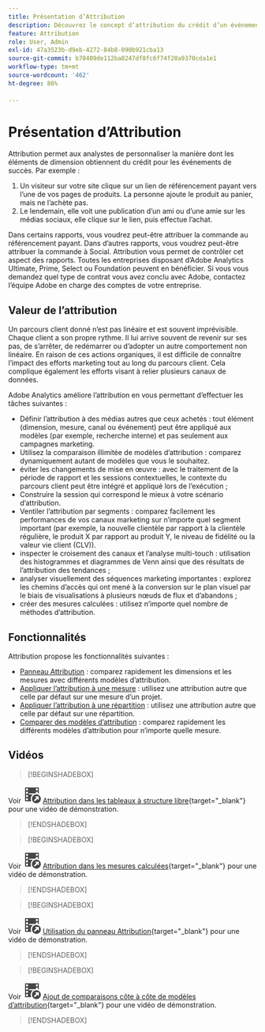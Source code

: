 ```yaml
---
title: Présentation d’Attribution
description: Découvrez le concept d’attribution du crédit d’un événement de succès à plusieurs éléments de dimension.
feature: Attribution
role: User, Admin
exl-id: 47a3523b-d9eb-4272-84b8-090b921cba13
source-git-commit: b70409de112ba8247df8fc6f74f20a9370cda1e1
workflow-type: tm+mt
source-wordcount: '462'
ht-degree: 86%

---
```


# Présentation d’Attribution

Attribution permet aux analystes de personnaliser la manière dont les éléments de dimension obtiennent du crédit pour les événements de succès. Par exemple :

1. Un visiteur sur votre site clique sur un lien de référencement payant vers l’une de vos pages de produits. La personne ajoute le produit au panier, mais ne l’achète pas.
2. Le lendemain, elle voit une publication d’un ami ou d’une amie sur les médias sociaux, elle clique sur le lien, puis effectue l’achat.

Dans certains rapports, vous voudrez peut-être attribuer la commande au référencement payant. Dans d’autres rapports, vous voudrez peut-être attribuer la commande à Social. Attribution vous permet de contrôler cet aspect des rapports. Toutes les entreprises disposant d’Adobe Analytics Ultimate, Prime, Select ou Foundation peuvent en bénéficier. Si vous vous demandez quel type de contrat vous avez conclu avec Adobe, contactez l’équipe Adobe en charge des comptes de votre entreprise.

## Valeur de l’attribution

Un parcours client donné n’est pas linéaire et est souvent imprévisible. Chaque client a son propre rythme. Il lui arrive souvent de revenir sur ses pas, de s’arrêter, de redémarrer ou d’adopter un autre comportement non linéaire. En raison de ces actions organiques, il est difficile de connaître l’impact des efforts marketing tout au long du parcours client. Cela complique également les efforts visant à relier plusieurs canaux de données.

<!--
![Attribution problem](assets/attribution_iq_problem.png)
-->

Adobe Analytics améliore l’attribution en vous permettant d’effectuer les tâches suivantes :

* Définir l’attribution à des médias autres que ceux achetés : tout élément (dimension, mesure, canal ou événement) peut être appliqué aux modèles (par exemple, recherche interne) et pas seulement aux campagnes marketing.
* Utilisez la comparaison illimitée de modèles d’attribution : comparez dynamiquement autant de modèles que vous le souhaitez.
* éviter les changements de mise en œuvre : avec le traitement de la période de rapport et les sessions contextuelles, le contexte du parcours client peut être intégré et appliqué lors de l’exécution ;
* Construire la session qui correspond le mieux à votre scénario d’attribution.
* Ventiler l’attribution par segments : comparez facilement les performances de vos canaux marketing sur n’importe quel segment important (par exemple, la nouvelle clientèle par rapport à la clientèle régulière, le produit X par rapport au produit Y, le niveau de fidélité ou la valeur vie client (CLV)).
* inspecter le croisement des canaux et l’analyse multi-touch : utilisation des histogrammes et diagrammes de Venn ainsi que des résultats de l’attribution des tendances ;
* analyser visuellement des séquences marketing importantes : explorez les chemins d’accès qui ont mené à la conversion sur le plan visuel par le biais de visualisations à plusieurs nœuds de flux et d’abandons ;
* créer des mesures calculées : utilisez n’importe quel nombre de méthodes d’attribution.

## Fonctionnalités

Attribution propose les fonctionnalités suivantes :

* [Panneau Attribution](/help/analysis-workspace/c-panels/attribution.md) : comparez rapidement les dimensions et les mesures avec différents modèles d’attribution.
* [Appliquer l’attribution à une mesure](/help/analysis-workspace/visualizations/freeform-table/column-row-settings/column-settings.md) : utilisez une attribution autre que celle par défaut sur une mesure d’un projet.
* [Appliquer l’attribution à une répartition](/help/components/dimensions/t-breakdown-fa.md#apply-attribution-models-to-breakdowns) : utilisez une attribution autre que celle par défaut sur une répartition.
* [Comparer des modèles d’attribution](/help/components/apply-create-metrics.md#compare-metrics-with-different-attribution-models) : comparez rapidement les différents modèles d’attribution pour n’importe quelle mesure.

## Vidéos


>[!BEGINSHADEBOX]

Voir ![VideoCheckedOut](/help/assets/icons/VideoCheckedOut.svg) [Attribution dans les tableaux à structure libre](https://video.tv.adobe.com/v/39107?quality=12&learn=on&captions=fre_fr){target="_blank"} pour une vidéo de démonstration.

>[!ENDSHADEBOX]


>[!BEGINSHADEBOX]

Voir ![VideoCheckedOut](/help/assets/icons/VideoCheckedOut.svg) [Attribution dans les mesures calculées](https://video.tv.adobe.com/v/41477?quality=12&learn=on&captions=fre_fr){target="_blank"} pour une vidéo de démonstration.

>[!ENDSHADEBOX]


>[!BEGINSHADEBOX]

Voir ![VideoCheckedOut](/help/assets/icons/VideoCheckedOut.svg) [Utilisation du panneau Attribution](https://video.tv.adobe.com/v/39110?quality=12&learn=on&captions=fre_fr){target="_blank"} pour une vidéo de démonstration.

>[!ENDSHADEBOX]


>[!BEGINSHADEBOX]

Voir ![VideoCheckedOut](/help/assets/icons/VideoCheckedOut.svg) [Ajout de comparaisons côte à côte de modèles d’attribution](https://video.tv.adobe.com/v/327793?quality=12&learn=on&captions=fre_fr){target="_blank"} pour une vidéo de démonstration.

>[!ENDSHADEBOX]

